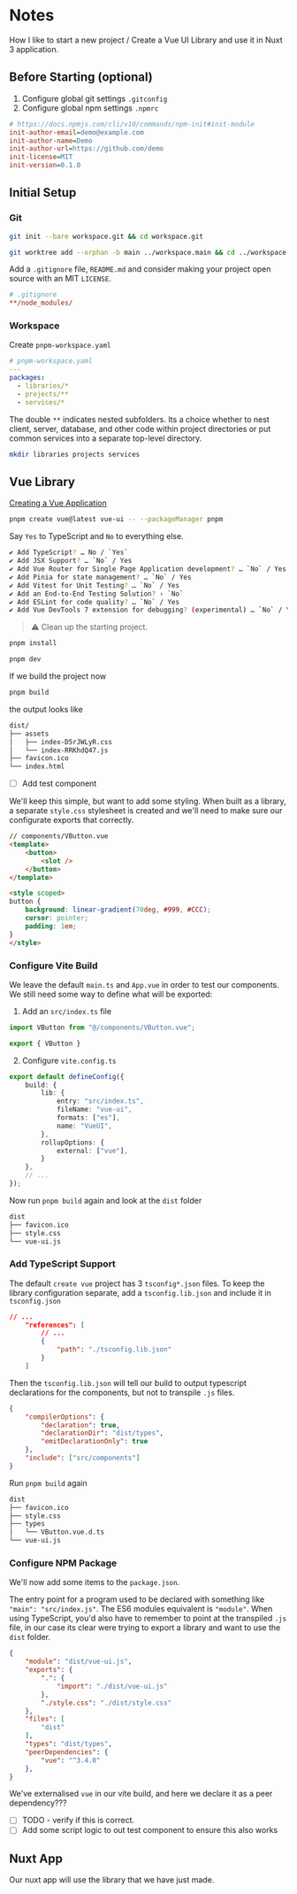 # Notes

How I like to start a new project / Create a Vue UI Library and use it in Nuxt 3 application.

## Before Starting (optional)

1. Configure global git settings `.gitconfig`
1. Configure global npm settings `.npmrc`

```ini
# https://docs.npmjs.com/cli/v10/commands/npm-init#init-module
init-author-email=demo@example.com
init-author-name=Demo
init-author-url=https://github.com/demo
init-license=MIT
init-version=0.1.0
```

## Initial Setup

### Git

```bash
git init --bare workspace.git && cd workspace.git
```

```bash
git worktree add --orphan -b main ../workspace.main && cd ../workspace.main
```

Add a `.gitignore` file, `README.md` and consider making your project open source with an MIT `LICENSE`.

```ini
# .gitignore
**/node_modules/
```

### Workspace

Create `pnpm-workspace.yaml`

```yaml
# pnpm-workspace.yaml
---
packages:
  - libraries/*
  - projects/**
  - services/*
```

The double `**` indicates nested subfolders. Its a choice whether to nest client, server, database, and other code within project directories or put common services into a separate top-level directory.

```bash
mkdir libraries projects services
```

## Vue Library

[Creating a Vue Application](https://vuejs.org/guide/quick-start.html#creating-a-vue-application)

```bash
pnpm create vue@latest vue-ui -- --packageManager pnpm
```

Say `Yes` to TypeScript and `No` to everything else.

```bash
✔ Add TypeScript? … No / `Yes`
✔ Add JSX Support? … `No` / Yes
✔ Add Vue Router for Single Page Application development? … `No` / Yes
✔ Add Pinia for state management? … `No` / Yes
✔ Add Vitest for Unit Testing? … `No` / Yes
✔ Add an End-to-End Testing Solution? › `No`
✔ Add ESLint for code quality? … `No` / Yes
✔ Add Vue DevTools 7 extension for debugging? (experimental) … `No` / Yes
```

> :warning: Clean up the starting project.

```bash
pnpm install
```

```bash
pnpm dev
```

If we build the project now

```bash
pnpm build
```

the output looks like

```bash
dist/
├── assets
│   ├── index-D5rJWLyR.css
│   └── index-RRKhdQ47.js
├── favicon.ico
└── index.html
```

- [ ] Add test component

We'll keep this simple, but want to add some styling. When built as a library, a separate `style.css` stylesheet is created and we'll need to make sure our configurate exports that correctly.

```html
// components/VButton.vue
<template>
    <button>
        <slot />
    </button>
</template>

<style scoped>
button {
    background: linear-gradient(70deg, #999, #CCC);
    cursor: pointer;
    padding: 1em;
}
</style>
```

### Configure Vite Build

We leave the default `main.ts` and `App.vue` in order to test our components. We still need some way to define what will be exported:

1. Add an `src/index.ts` file

```ts
import VButton from "@/components/VButton.vue";

export { VButton }
```

2. Configure `vite.config.ts`

```ts
export default defineConfig({
    build: {
        lib: {
            entry: "src/index.ts",
            fileName: "vue-ui",
            formats: ["es"],
            name: "VueUI",
        },
        rollupOptions: {
            external: ["vue"],
        }
    },
    // ...
});
```

Now run `pnpm build` again and look at the `dist` folder

```bash
dist
├── favicon.ico
├── style.css
└── vue-ui.js
```

### Add TypeScript Support

The default `create vue` project has 3 `tsconfig*.json` files. To keep the library configuration separate, add a `tsconfig.lib.json` and include it in `tsconfig.json`

```json
// ...
    "references": [
        // ...
        {
            "path": "./tsconfig.lib.json"
        }
    ]
```

Then the `tsconfig.lib.json` will tell our build to output typescript declarations for the components, but not to transpile `.js` files.

```json
{
    "compilerOptions": {
        "declaration": true,
        "declarationDir": "dist/types",
        "emitDeclarationOnly": true
    },
    "include": ["src/components"]
}
```

Run `pnpm build` again

```bash
dist
├── favicon.ico
├── style.css
├── types
│   └── VButton.vue.d.ts
└── vue-ui.js
```

### Configure NPM Package

We'll now add some items to the `package.json`.

The entry point for a program used to be declared with something like `"main": "src/index.js"`. The ES6 modules equivalent is `"module"`. When using TypeScript, you'd also have to remember to point at the transpiled `.js` file, in our case its clear were trying to export a library and want to use the `dist` folder.

```json
{
    "module": "dist/vue-ui.js",
    "exports": {
        ".": {
            "import": "./dist/vue-ui.js"
        },
        "./style.css": "./dist/style.css"
    },
    "files": [
        "dist"
    ],
    "types": "dist/types",
    "peerDependencies": {
        "vue": "^3.4.0"
    },
}
```

We've externalised `vue` in our vite build, and here we declare it as a peer dependency???

- [ ] TODO - verify if this is correct.
- [ ] Add some script logic to out test component to ensure this also works

## Nuxt App

Our nuxt app will use the library that we have just made.
